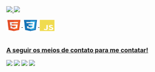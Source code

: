 <div>
   
   <a href="https://github.com/lukejohnsonC">
   <img height="180em" src="https://github-readme-stats.vercel.app/api?username=lukejohnsonC&show_icons=true&theme=radical&include_all_commits=true&count_private=true"/>
   <img height="180em" src="https://github-readme-stats.vercel.app/api/top-langs/?username=lukejohnsonC&layout=compact&langs_count=6&theme=radical"/>

</div>
<div style="display: inline_block"><br>
   
  <img align="center" alt="HTML5" height="30" width="40" src="https://raw.githubusercontent.com/devicons/devicon/master/icons/html5/html5-original.svg">
  <img align="center" alt="CSS3" height="30" width="40" src="https://raw.githubusercontent.com/devicons/devicon/master/icons/css3/css3-original.svg">
  <img align="center" alt="JS" height="30" width="40" src="https://raw.githubusercontent.com/devicons/devicon/master/icons/javascript/javascript-plain.svg">
   
</div>
 
<br>
 
  ### A seguir os meios de contato para me contatar!
 
<div>
  <a href="https://instagram.com/itsjukelohnson" target="_blank"><img src="https://img.shields.io/badge/-Instagram-%23E4405F?style=for-the-badge&logo=instagram&logoColor=white" target="_blank"></a>
  <a href = "mailto:lukejohnson73@hotmail.com" target="_blank"><img src="https://img.shields.io/badge/Email-0078D4?style=for-the-badge&logo=microsoft-outlook&logoColor=white"></a>
  <a href="https://www.linkedin.com/in/luke-campos-a4ab976b/" target="_blank"><img src="https://img.shields.io/badge/-LinkedIn-%230077B5?style=for-the-badge&logo=linkedin&logoColor=white"></a>
   <a href="https://api.whatsapp.com/send?phone=5513991856260" target="_blank"><img src="https://img.shields.io/badge/-WhatsApp-25D366?style=for-the-badge&logo=whatsapp&logoColor=white"></a> 
  <!- 
  ![Snake animation](https://github.com/lukejohnsonC/lukejohnsonC/blob/output/github-contribution-grid-snake.svg)
  ->
</div>
